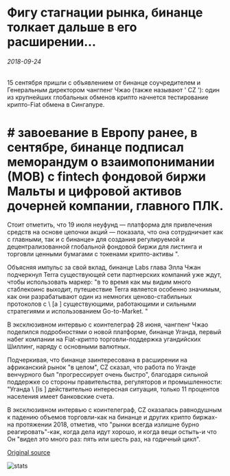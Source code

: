 # Фигу стагнации рынка, бинанце толкает дальше в его расширении...

###### 2018-09-24

15 сентября пришли с объявлением от бинанце соучредителем и Генеральным директором чангпенг Чжао (также называют ' CZ '): один из крупнейших глобальных обменов крипто начнется тестирование крипто-Fiat обмена в Сингапуре.

# # завоевание в Европу ранее, в сентябре, бинанце подписал меморандум о взаимопонимании (МОВ) с fintech фондовой биржи Мальты и цифровой активов дочерней компании, главного ПЛК.

Стоит отметить, что 19 июля неуфунд — платформа для привлечения средств на основе цепочки акций — показала, что она сотрудничает как с главными, так и с бинанце» для создания регулируемой и децентрализованной глобальной фондовой биржи для листинга и торговли ценными бумагами с токенами крипто-активы ".

Объясняя импульс за свой вклад, бинанце Labs глава Элла Чжан подчеркнул Terra существующей сети партнерских компаний уже ждут, чтобы использовать маркер: "в то время как мы видим много стаблекоинс выходит, путешествие Terra является особенно значимым, как они разрабатывают один из немногих ценово-стабильных протоколов с \ [a \] существующими, работающими и сильными стратегиями и использованием Go-to-Market. "

В эксклюзивном интервью с коинтелеграф 28 июня, чангпенг Чжао поделился подробностями о новой платформе, бинанце Уганда, первый набег компании на Fiat-крипто торговли-поддержка угандийских Шиллинг, наряду с основными валютных.

Подчеркивая, что бинанце заинтересована в расширении на африканский рынок "в целом", CZ сказал, что работа по Уганде венчурного был "прогрессирует очень быстро", благодаря сильной поддержке со стороны правительства, регуляторов и промышленности: "Уганда \ [is \] действительно интересная ситуация, только 11 процентов населения имеет банковские счета.

В эксклюзивном интервью с коинтелеграф, CZ оказалась равнодушным к падению объемов торговли-как на бинанце и других крипто биржах-на протяжении 2018, отметив, что "рынки всегда излишне бурно реагировать"-как, когда дела идут хорошо, и когда вещи остыть-и что Он "видел это много раз: пять или шесть раз, на годичный цикл".

[Original source](https://cointelegraph.com/news/nevermind-the-stagnating-market-binance-is-pushing-further-in-its-expansion)

![stats](https://c.statcounter.com/11760860/0/a89fa40b/1/ "stats")
